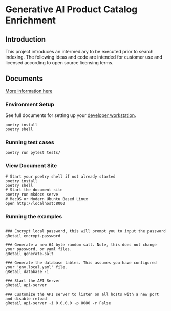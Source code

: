 # Generative AI Product Catalog Enrichment

## Introduction

This project introduces an intermediary to be executed prior to
search indexing. The following ideas and code are intended for customer use
and licensed according to open source licensing terms.

## Documents

[More information here](docs/index.md)

### Environment Setup

See full documents for setting up your [developer workstation](docs/developer-setup.md).

```shell
poetry install
poetry shell
```

### Running test cases

```shell
poetry run pytest tests/
```

### View Document Site

```shell
# Start your poetry shell if not already started
poetry install
poetry shell
# Start the document site
poetry run mkdocs serve
# MacOS or Modern Ubuntu Based Linux
open http://localhost:8000
```

### Running the examples

```shell

### Encrypt local password, this will prompt you to input the password
gRetail encrypt-password

### Generate a new 64 byte random salt. Note, this does not change your password, or yaml files.
gRetail generate-salt

### Generate the database tables. This assumes you have configured your 'env.local.yaml' file.
gRetail database -i

### Start the API Server
gRetail api-server

### Customize the API server to listen on all hosts with a new port and disable reload
gRetail api-server -i 0.0.0.0 -p 8080 -r False
```




